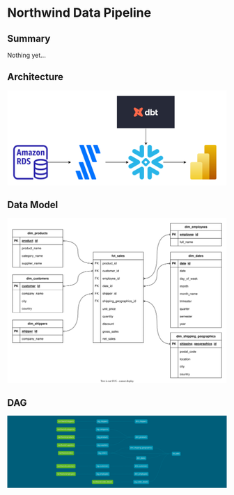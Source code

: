 # Northwind Data Pipeline

## Summary

Nothing yet...

## Architecture

![Architecture](Docs/Diagrams/architecture.svg)

## Data Model

![Data Model](Docs/Diagrams/data-model.svg)

## DAG

![DAG](Docs/Diagrams/dbt-dag.png)